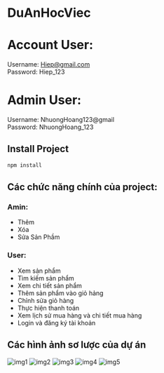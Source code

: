 # DuAnHocViec

# Account User:
Username: Hiep@gmail.com<br>
Password: Hiep_123

# Admin User:
Username: NhuongHoang123@gmail<br>
Password: NhuongHoang_123

## Install Project
```typescript
npm install
```

## Các chức năng chính của project:
### Amin:
- Thêm
- Xóa
- Sửa Sản Phầm

### User:
- Xem sản phẩm
- Tìm kiếm sản phẩm
- Xem chi tiết sản phẩm
- Thêm sản phẩm vào giỏ hảng
- Chỉnh sửa giỏ hàng
- Thực hiện thanh toán
- Xem lịch sử mua hàng và chi tiết mua hàng
- Login và đăng ký tài khoản

## Các hình ảnh sơ lược của dự án
![img1](https://user-images.githubusercontent.com/86350809/217133694-2c06eace-c20b-42d9-af23-e3adfa18d18b.png)
![img2](https://user-images.githubusercontent.com/86350809/217133713-f2c68b8d-ffa5-4476-8cc4-20043451d3fb.png)
![img3](https://user-images.githubusercontent.com/86350809/217133722-73680367-ee13-41d2-a36f-b307f42e1fc0.png)
![img4](https://user-images.githubusercontent.com/86350809/217133733-02847e1e-9c8c-49ae-9150-7aab0b7eb3a7.png)
![img5](https://user-images.githubusercontent.com/86350809/217133750-0de28948-5e21-4ce9-8255-df95dde9acf1.png)
